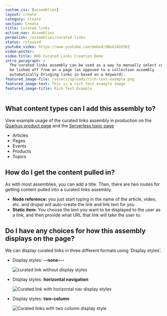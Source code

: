 ```yaml
---
custom_css: [assemblies]
layout: create
category: create
section: Create
title: Curated links
active_nav: Assemblies
permalink: /assemblies/curated-links
status: released
youtube_video: https://www.youtube.com/embed/dNeGJ4GV50I
video-poster:
video-title: RHD Curated Links Creation Demo
intro_paragraph: >-
  The curated links assembly can be used as a way to manually select content to
  be linked off from on a page (as opposed to a collection assembly
  automatically bringing links in based on a keyword).
featured_image-file: /assets/uploads/rich-text-example.png
featured_image-text: This is a rich text example image
featured_image-title: Rich Text Example
---
```


## What content types can I add this assembly to?

View example usage of the curated links assembly in production on the [Quarkus product page](https://developers.redhat.com/products/quarkus/getting-started) and the [Serverless topic page](https://developers.redhat.com/topics/serverless-architecture)

* Articles 
* Pages
* Events
* Products
* Topics

## How do I get the content pulled in?

As with most assemblies, you can add a title. Then, there are two routes for getting content pulled into a curated links assembly. 

* **Node reference:** you just start typing in the name of the article, video, etc. and drupal will auto-create the link and link text for you
* **Static item:** You choose the text you want to be displayed to the user as a link, and then provide what URL that link will take the user to. 

## Do I have any choices for how this assembly displays on the page?

We can display curated links in three different formats using 'Display styles'.

* Display styles: **\--none---**

  ![curated link without display styles](/design-manual/assets/uploads/curated-link.png)
* Display styles: **horizontal navigation**

  ![Curated link with horizontal nav display styles](/design-manual/assets/uploads/curated-link-horizontal.png)
* Display styles: **two-column**

  ![Curated links with two column display style](/design-manual/assets/uploads/curated-link-2col.png)